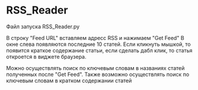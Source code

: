 # RSS_Reader

Файл запуска RSS_Reader.py

В строку "Feed URL" вставляем адресс RSS и нажимаем "Get Feed"
В окне слева появляются последние 10 статей. Если кликнуть мышкой, то появится краткое содержание статьи, если сделать дабл клик, то статья откроется в виджете браузера.

Можно осуществлять поиск по ключевым словам в названиях статей полученных после "Get Feed". Также возможно осуществлять поиск по ключевым словам в кратком содержании статей

